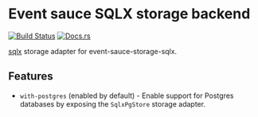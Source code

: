 # Event sauce SQLX storage backend

[![Build Status](https://circleci.com/gh/jamwaffles/event-sauce/tree/master.svg?style=shield)](https://circleci.com/gh/jamwaffles/event-sauce/tree/master)
[![Docs.rs](https://docs.rs/event-sauce-storage-sqlx/badge.svg)](https://docs.rs/event-sauce-storage-sqlx)

[sqlx](https://crates.io/crates/sqlx) storage adapter for event-sauce-storage-sqlx.

## Features

- `with-postgres` (enabled by default) - Enable support for Postgres databases by exposing the `SqlxPgStore` storage adapter.
